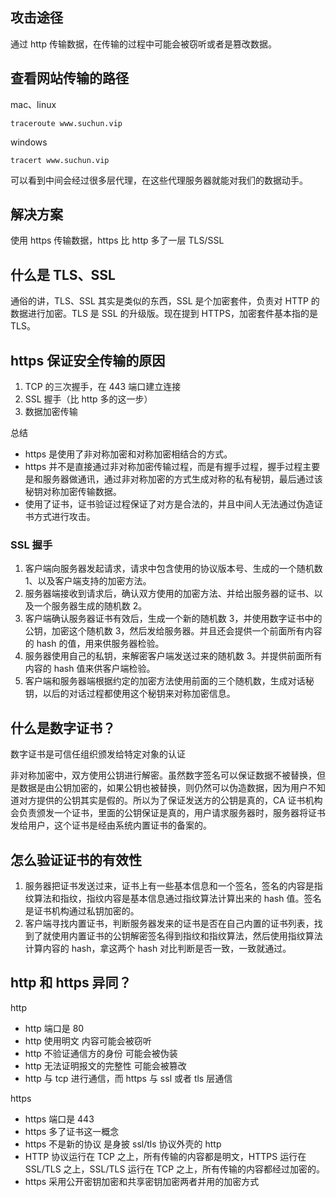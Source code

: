 ## 攻击途径

通过 http 传输数据，在传输的过程中可能会被窃听或者是篡改数据。

## 查看网站传输的路径

mac、linux

```
traceroute www.suchun.vip
```

windows

```
tracert www.suchun.vip
```

可以看到中间会经过很多层代理，在这些代理服务器就能对我们的数据动手。

## 解决方案

使用 https 传输数据，https 比 http 多了一层 TLS/SSL

## 什么是 TLS、SSL

通俗的讲，TLS、SSL 其实是类似的东西，SSL 是个加密套件，负责对 HTTP 的数据进行加密。TLS 是 SSL 的升级版。现在提到 HTTPS，加密套件基本指的是 TLS。

## https 保证安全传输的原因

1. TCP 的三次握手，在 443 端口建立连接
2. SSL 握手（比 http 多的这一步）
3. 数据加密传输

总结

- https 是使用了非对称加密和对称加密相结合的方式。
- https 并不是直接通过非对称加密传输过程，而是有握手过程，握手过程主要是和服务器做通讯，通过非对称加密的方式生成对称的私有秘钥，最后通过该秘钥对称加密传输数据。
- 使用了证书，证书验证过程保证了对方是合法的，并且中间人无法通过伪造证书方式进行攻击。

### SSL 握手

1. 客户端向服务器发起请求，请求中包含使用的协议版本号、生成的一个随机数 1、以及客户端支持的加密方法。
2. 服务器端接收到请求后，确认双方使用的加密方法、并给出服务器的证书、以及一个服务器生成的随机数 2。
3. 客户端确认服务器证书有效后，生成一个新的随机数 3，并使用数字证书中的公钥，加密这个随机数 3，然后发给服务器。并且还会提供一个前面所有内容的 hash 的值，用来供服务器检验。
4. 服务器使用自己的私钥，来解密客户端发送过来的随机数 3。并提供前面所有内容的 hash 值来供客户端检验。
5. 客户端和服务器端根据约定的加密方法使用前面的三个随机数，生成对话秘钥，以后的对话过程都使用这个秘钥来对称加密信息。

## 什么是数字证书？

数字证书是可信任组织颁发给特定对象的认证

非对称加密中，双方使用公钥进行解密。虽然数字签名可以保证数据不被替换，但是数据是由公钥加密的，如果公钥也被替换，则仍然可以伪造数据，因为用户不知道对方提供的公钥其实是假的。所以为了保证发送方的公钥是真的，CA 证书机构会负责颁发一个证书，里面的公钥保证是真的，用户请求服务器时，服务器将证书发给用户，这个证书是经由系统内置证书的备案的。

## 怎么验证证书的有效性

1. 服务器把证书发送过来，证书上有一些基本信息和一个签名，签名的内容是指纹算法和指纹，指纹内容是基本信息通过指纹算法计算出来的 hash 值。签名是证书机构通过私钥加密的。
2. 客户端寻找内置证书，判断服务器发来的证书是否在自己内置的证书列表，找到了就使用内置证书的公钥解密签名得到指纹和指纹算法，然后使用指纹算法计算内容的 hash，拿这两个 hash 对比判断是否一致，一致就通过。

## http 和 https 异同？

http

- http 端口是 80
- http 使用明文 内容可能会被窃听
- http 不验证通信方的身份 可能会被伪装
- http 无法证明报文的完整性 可能会被篡改
- http 与 tcp 进行通信，而 https 与 ssl 或者 tls 层通信

https

- https 端口是 443
- https 多了证书这一概念
- https 不是新的协议 是身披 ssl/tls 协议外壳的 http
- HTTP 协议运行在 TCP 之上，所有传输的内容都是明文，HTTPS 运行在 SSL/TLS 之上，SSL/TLS 运行在 TCP 之上，所有传输的内容都经过加密的。
- https 采用公开密钥加密和共享密钥加密两者并用的加密方式
